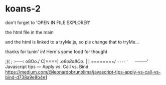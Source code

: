 # koans-2
don't forget to 'OPEN IN FILE EXPLORER'

the html file in the main

and the html is linked to a tryMe.js, so pls change that to tryMe...

thanks for tunin' in! Here's some food for thought

  ;)( ;
 :----:     o8Oo./
C|====| ._o8o8o8Oo_.
 |    |  \========/
 `----'   `------'      Javascript tips — Apply vs. Call vs. Bind
https://medium.com/@leonardobrunolima/javascript-tips-apply-vs-call-vs-bind-d738a9e8b4e1
